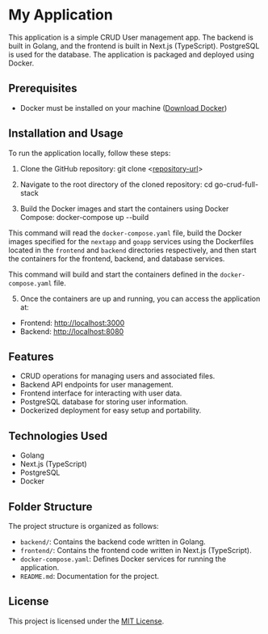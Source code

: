 # My Application

This application is a simple CRUD User management app. The backend is built in Golang, and the frontend is built in Next.js (TypeScript). PostgreSQL is used for the database. The application is packaged and deployed using Docker.

## Prerequisites
- Docker must be installed on your machine ([Download Docker](https://www.docker.com/get-started))
  
## Installation and Usage

To run the application locally, follow these steps:

1. Clone the GitHub repository:
git clone <[repository-url](https://github.com/louisohara/go-crud-full-stack/)>

2. Navigate to the root directory of the cloned repository:
cd go-crud-full-stack

3. Build the Docker images and start the containers using Docker Compose:
docker-compose up --build

This command will read the `docker-compose.yaml` file, build the Docker images specified for the `nextapp` and `goapp` services using the Dockerfiles located in the `frontend` and `backend` directories respectively, and then start the containers for the frontend, backend, and database services.


This command will build and start the containers defined in the `docker-compose.yaml` file.

5. Once the containers are up and running, you can access the application at:

- Frontend: [http://localhost:3000](http://localhost:3000)
- Backend: [http://localhost:8080](http://localhost:8080)

## Features

- CRUD operations for managing users and associated files.
- Backend API endpoints for user management.
- Frontend interface for interacting with user data.
- PostgreSQL database for storing user information.
- Dockerized deployment for easy setup and portability.

## Technologies Used

- Golang
- Next.js (TypeScript)
- PostgreSQL
- Docker

## Folder Structure

The project structure is organized as follows:

- `backend/`: Contains the backend code written in Golang.
- `frontend/`: Contains the frontend code written in Next.js (TypeScript).
- `docker-compose.yaml`: Defines Docker services for running the application.
- `README.md`: Documentation for the project.

## License

This project is licensed under the [MIT License](LICENSE).
